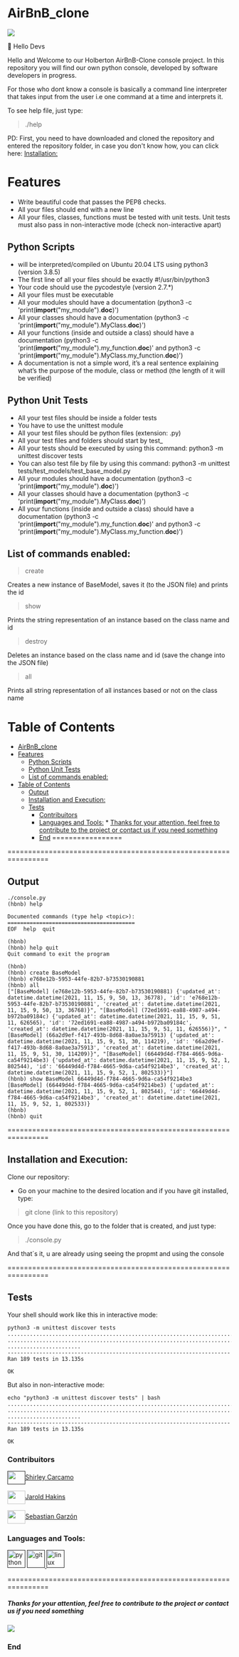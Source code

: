 # AirBnB_clone

![](https://github.com/Ele4327/AirBnB_clone/blob/main/resources/Python-Console.jpg)

👋 Hello Devs

Hello and Welcome to our Holberton AirBnB-Clone console project.
In this repository you will find our own python console, developed by software developers in progress.

For those who dont know a console is basically a command line interpreter that takes input from the user i.e one command at a time and interprets it.

To see help file, just type:

> ./help

PD: First, you need to have downloaded and cloned the repository and entered the repository folder, in case you don't know how, you can click here: [Installation:](#installation-and-execution)

# Features

- Write beautiful code that passes the PEP8 checks.
- All your files should end with a new line
- All your files, classes, functions must be tested with unit tests. Unit tests must also pass in non-interactive mode (check non-interactive apart)

## Python Scripts
- will be interpreted/compiled on Ubuntu 20.04 LTS using python3 (version 3.8.5)
- The first line of all your files should be exactly #!/usr/bin/python3
- Your code should use the pycodestyle (version 2.7.*)
- All your files must be executable
- All your modules should have a documentation (python3 -c 'print(__import__("my_module").__doc__)')
- All your classes should have a documentation (python3 -c 'print(__import__("my_module").MyClass.__doc__)')
- All your functions (inside and outside a class) should have a documentation (python3 -c 'print(__import__("my_module").my_function.__doc__)' and python3 -c 'print(__import__("my_module").MyClass.my_function.__doc__)')
- A documentation is not a simple word, it’s a real sentence explaining what’s the purpose of the module, class or method (the length of it will be verified)

## Python Unit Tests
- All your test files should be inside a folder tests
- You have to use the unittest module
- All your test files should be python files (extension: .py)
- All your test files and folders should start by test_
- All your tests should be executed by using this command: python3 -m unittest discover tests
- You can also test file by file by using this command: python3 -m unittest tests/test_models/test_base_model.py
- All your modules should have a documentation (python3 -c 'print(__import__("my_module").__doc__)')
- All your classes should have a documentation (python3 -c 'print(__import__("my_module").MyClass.__doc__)')
- All your functions (inside and outside a class) should have a documentation (python3 -c 'print(__import__("my_module").my_function.__doc__)' and python3 -c 'print(__import__("my_module").MyClass.my_function.__doc__)')

## List of commands enabled:

> create

Creates a new instance of BaseModel, saves it (to the JSON file) and prints the id

> show

Prints the string representation of an instance based on the class name and id

> destroy

Deletes an instance based on the class name and id (save the change into the JSON file)

> all

Prints all string representation of all instances based or not on the class name




Table of Contents
=================

* [AirBnB_clone](#airbnb_clone)
* [Features](#features)
   * [Python Scripts](#python-scripts)
   * [Python Unit Tests](#python-unit-tests)
   * [List of commands enabled:](#list-of-commands-enabled)
* [Table of Contents](#table-of-contents)
   * [Output](#output)
   * [Installation and Execution:](#installation-and-execution)
   * [Tests](#tests)
      * [Contribuitors](#contribuitors)
      * [Languages and Tools:](#languages-and-tools)
            * [Thanks for your attention, feel free to contribute to the project or contact us if you need something](#thanks-for-your-attention-feel-free-to-contribute-to-the-project-or-contact-us-if-you-need-something)
      * [End](#end)
=================

================================================================
## Output

```
./console.py
(hbnb) help

Documented commands (type help <topic>):
========================================
EOF  help  quit

(hbnb)
(hbnb) help quit
Quit command to exit the program

(hbnb)
(hbnb) create BaseModel
(hbnb) e768e12b-5953-44fe-82b7-b73530190881
(hbnb) all
["[BaseModel] (e768e12b-5953-44fe-82b7-b73530190881) {'updated_at': datetime.datetime(2021, 11, 15, 9, 50, 13, 36778), 'id': 'e768e12b-5953-44fe-82b7-b73530190881', 'created_at': datetime.datetime(2021, 11, 15, 9, 50, 13, 36768)}", "[BaseModel] (72ed1691-ea88-4987-a494-b972ba09184c) {'updated_at': datetime.datetime(2021, 11, 15, 9, 51, 11, 626565), 'id': '72ed1691-ea88-4987-a494-b972ba09184c', 'created_at': datetime.datetime(2021, 11, 15, 9, 51, 11, 626556)}", "[BaseModel] (66a2d9ef-f417-493b-8d68-8a0ae3a75913) {'updated_at': datetime.datetime(2021, 11, 15, 9, 51, 30, 114219), 'id': '66a2d9ef-f417-493b-8d68-8a0ae3a75913', 'created_at': datetime.datetime(2021, 11, 15, 9, 51, 30, 114209)}", "[BaseModel] (66449d4d-f784-4665-9d6a-ca54f9214be3) {'updated_at': datetime.datetime(2021, 11, 15, 9, 52, 1, 802544), 'id': '66449d4d-f784-4665-9d6a-ca54f9214be3', 'created_at': datetime.datetime(2021, 11, 15, 9, 52, 1, 802533)}"]
(hbnb) show BaseModel 66449d4d-f784-4665-9d6a-ca54f9214be3
[BaseModel] (66449d4d-f784-4665-9d6a-ca54f9214be3) {'updated_at': datetime.datetime(2021, 11, 15, 9, 52, 1, 802544), 'id': '66449d4d-f784-4665-9d6a-ca54f9214be3', 'created_at': datetime.datetime(2021, 11, 15, 9, 52, 1, 802533)}
(hbnb)
(hbnb) quit
```


================================================================
## Installation and Execution:

Clone our repository:

- Go on your machine to the desired location and if you have git installed, type:

> git clone (link to this repository)

Once you have done this, go to the folder that is created, and just type:

> ./console.py

And that´s it, u are already using seeing the propmt and using the console

================================================================
## Tests

Your shell should work like this in interactive mode:

```
python3 -m unittest discover tests
...................................................................................
...................................................................................
.......................
----------------------------------------------------------------------
Ran 189 tests in 13.135s

OK
```

But also in non-interactive mode:

```
echo "python3 -m unittest discover tests" | bash
...................................................................................
...................................................................................
.......................
----------------------------------------------------------------------
Ran 189 tests in 13.135s

OK
```
<h3 align="left">Contribuitors</h3>
<p align="left">
<a href="" target="blank"><img align="center" src="https://raw.githubusercontent.com/rahuldkjain/github-profile-readme-generator/master/src/images/icons/Social/twitter.svg" alt="" height="30" width="40" />Shirley Carcamo</a>
</p>
<p align="left">
<a href="https://twitter.com/@jarold42885411" target="blank"><img align="center" src="https://raw.githubusercontent.com/rahuldkjain/github-profile-readme-generator/master/src/images/icons/Social/twitter.svg" alt="" height="30" width="40" />Jarold Hakins</a>
</p>
<p align="left">
<a href="https://twitter.com/@ele5438" target="blank"><img align="center" src="https://raw.githubusercontent.com/rahuldkjain/github-profile-readme-generator/master/src/images/icons/Social/twitter.svg" alt="" height="30" width="40" />Sebastian Garzón</a>
</p>

<h3 align="left">Languages and Tools:</h3>
<p align="left"> <a href="" target="_blank"> <img src="https://www.vectorlogo.zone/logos/python/python-icon.svg" alt="python" width="40" height="40"/></a> <a href="" target="_blank"> <img src="https://www.vectorlogo.zone/logos/git-scm/git-scm-icon.svg" alt="git" width="40" height="40" margin-left="4px"/> </a> <a href="" target="_blank"> <img src="https://raw.githubusercontent.com/devicons/devicon/master/icons/linux/linux-original.svg" alt="linux" width="40" height="40"/> </a> </p>


================================================================
##### Thanks for your attention, feel free to contribute to the project or contact us if you need something

![](https://github.com/Ele4327/printf/blob/main/img/holb_logo.png)

### End
